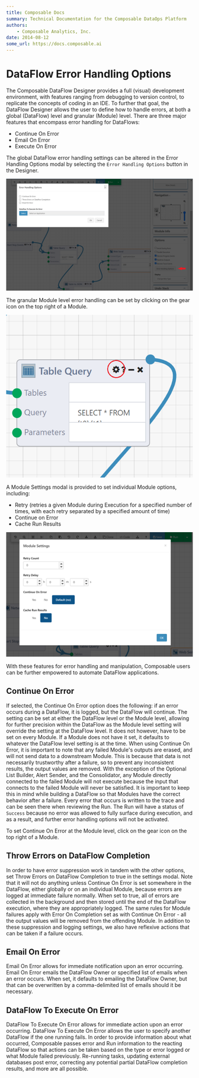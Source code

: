 ```yaml
---
title: Composable Docs
summary: Technical Documentation for the Composable DataOps Platform
authors:
    - Composable Analytics, Inc.
date: 2014-08-12
some_url: https://docs.composable.ai
---
```


# DataFlow Error Handling Options

The Composable DataFlow Designer provides a full (visual) development environment, with features ranging from debugging to version control, to replicate the concepts of coding in an IDE. To further that goal, the DataFlow Designer allows the user to define how to handle errors, at both a global (DataFlow) level and granular (Module) level. There are three major features that encompass error handling for DataFlows: 

- Continue On Error
- Email On Error
- Execute On Error

The global DataFlow error handling settings can be altered in the Error Handling Options modal by selecting the `Error Handling Options` button in the Designer.

![!Error Handling Options for DataFlows](img/Error-Handling-01.png)

The granular Module level error handling can be set by clicking on the gear icon on the top right of a Module.

![!Error Handling Options for individual Modules](img/Error-Handling-02.png)

A Module Settings modal is provided to set individual Module options, including:

- Retry (retries a given Module during Execution for a specified number of times, with each retry separated by a specified amount of time)
- Continue on Error
- Cache Run Results

![!Error Handling Options for individual Modules](img/Error-Handling-03.png)

With these features for error handling and manipulation, Composable users can be further empowered to automate DataFlow applications.

## Continue On Error

If selected, the Continue On Error option does the following: if an error occurs during a DataFlow, it is logged, but the DataFlow will continue. The setting can be set at either the DataFlow level or the Module level, allowing for further precision within the DataFlow as the Module level setting will override the setting at the DataFlow level. It does not however, have to be set on every Module. If a Module does not have it set, it defaults to whatever the DataFlow level setting is at the time. When using Continue On Error, it is important to note that any failed Module's outputs are erased, and will not send data to a downstream Module. This is because that data is not necessarily trustworthy after a failure, so to prevent any inconsistent results, the output values are removed. With the exception of the Optional List Builder, Alert Sender, and the Consolidator, any Module directly connected to the failed Module will not execute because the input that connects to the failed Module will never be satisfied. It is important to keep this in mind while building a DataFlow so that Modules have the correct behavior after a failure. Every error that occurs is written to the trace and can be seen there when reviewing the Run. The Run will have a status of `Success` because no error was allowed to fully surface during execution, and as a result, and further error handling options will not be activated.

To set Continue On Error at the Module level, click on the gear icon on the top right of a Module.

## Throw Errors on DataFlow Completion

In order to have error suppression work in tandem with the other options, set Throw Errors on DataFlow Completion to true in the settings modal. Note that it will not do anything unless Continue On Error is set somewhere in the DataFlow, either globally or on an individual Module, because errors are logged at immediate failure normally. When set to true, all of errors are collected in the background and then stored until the end of the DataFlow execution, where they are appropriately logged. The same rules for Module failures apply with Error On Completion set as with Continue On Error - all the output values will be removed from the offending Module. In addition to these suppression and logging settings, we also have reflexive actions that can be taken if a failure occurs.

## Email On Error

Email On Error allows for immediate notification upon an error occurring. Email On Error emails the DataFlow Owner or specified list of emails when an error occurs. When set, it defaults to emailing the DataFlow Owner, but that can be overwritten by a comma-delimited list of emails should it be necessary. 

## DataFlow To Execute On Error

DataFlow To Execute On Error allows for immediate action upon an error occurring. DataFlow To Execute On Error allows the user to specify another DataFlow if the one running fails. In order to provide information about what occurred, Composable passes error and Run information to the reacting DataFlow so that actions can be taken based on the type or error logged or what Module failed previously. Re-running tasks, updating external databases post error, correcting any potential partial DataFlow completion results, and more are all possible.